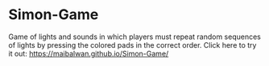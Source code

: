 # Simon-Game
Game of lights and sounds in which players must repeat random sequences of lights by pressing the colored pads in the correct order.
Click here to try it out: https://maibalwan.github.io/Simon-Game/
